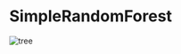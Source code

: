 # SimpleRandomForest

![tree](https://user-images.githubusercontent.com/74202972/129177911-987a88ba-e1ba-48d6-8e06-3c25baa0e498.png)
